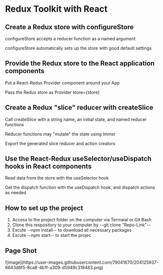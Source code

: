 <h1>Redux Toolkit with React</h1>
<h2>Create a Redux store with configureStore</h2>
<p>
configureStore accepts a reducer function as a named argument</p>
<p>configureStore automatically sets up the store with good default settings</p>
<h2>Provide the Redux store to the React application components</h2>
<p>Put a React-Redux Provider component around your App</p>
<p>Pass the Redux store as Provider store={store}</p>
<h2>
Create a Redux "slice" reducer with createSlice</h2>
<p>
Call createSlice with a string name, an initial state, and named reducer functions</p>
<p>Reducer functions may "mutate" the state using Immer</p>
<p>Export the generated slice reducer and action creators</p>
<h2>Use the React-Redux useSelector/useDispatch hooks in React components
</h2>
<p>Read data from the store with the useSelector hook</p>
<p>Get the dispatch function with the useDispatch hook, and dispatch actions as needed</p>



<h2>How to set up the project</h2>
<ol>   
<li>Access to the project folder on the computer via Termaial or Git Bash</li>
 <li>Clone this respository to your computer  by --git clone "Repo-Link"--</li>
  <li>Excute  --npm install-- to download all necessary packages </li>
  <li>Excute --npm start-- to start the projec</li>
</ol>



<h2>Page Shot</h2>
![image](https://user-images.githubusercontent.com/79041670/204125937-8643d6f5-8ca8-4b1f-a309-d5949c319483.png)

